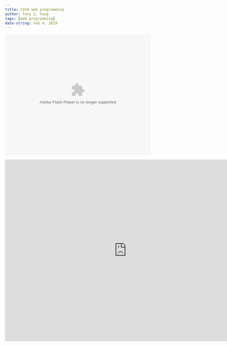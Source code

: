 ```yaml
---
title: CS50 web programming
author: Tony Z. Yang	
tags: [web programming]
date-string: Feb 4, 2019
---
```


<embed src="https://youtu.be/EOZDjqwvVG8?list=PLhQjrBD2T382hIW-IsOVuXP1uMzEvmcE5" 
width="480" height="400" 
type="application/x-shockwave-flash">
</embed>


<html>
 <body>
  <iframe src="https://youtu.be/EOZDjqwvVG8?list=PLhQjrBD2T382hIW-IsOVuXP1uMzEvmcE5"
   width="800" height="600" frameborder="0" allowfullscreen></iframe>
 </body>
</html>
